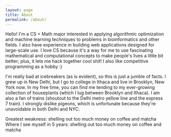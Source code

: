 ```yaml
---
layout: page
title: About
permalink: /about/
---
```


Hello! I'm a CS + Math major interested in applying algorithmic optimization and machine learning techniques to problems in bioinformatics and other fields. I also have experience in building web applications designed for large-scale use. I love CS because it's a way for me to use fascinating mathematical and computational concepts to make people's lives a little bit better; plus, it lets me hack together cool shit! I also like competitive programming as a hobby :)


I'm really bad at icebreakers (as is evident), so this is just a jumble of facts. I grew up in New Delhi, but I go to college in Ithaca and live in Brooklyn, New York now.
In my free time, you can find me tending to my ever-growing collection of houseplants (which I lug between Brooklyn and Ithaca). I am also a fan of trains (shoutout to the Delhi metro yellow line and the express 7 train). I strongly dislike pigeons, which is unfortunate because they're unavoidable in both Delhi and NYC.

Greatest weakness: shelling out too much money on coffee and matcha  
Where I see myself in 5 years: shelling out too much money on coffee and matcha

<!-- Just for kicks, here's some stuff I've read recently and enjoyed- -->